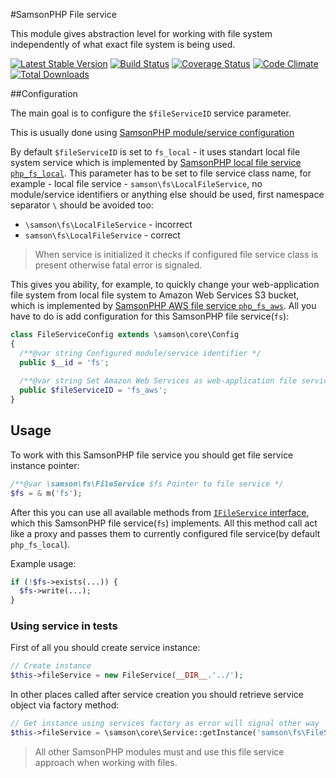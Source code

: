 #SamsonPHP File service  
This module gives abstraction level for working with file system independently
of what exact file system is being used.
 
[![Latest Stable Version](https://poser.pugx.org/samsonos/php_fs/v/stable.svg)](https://packagist.org/packages/samsonos/php_fs) 
[![Build Status](https://travis-ci.org/samsonos/php_fs.png)](https://travis-ci.org/samsonos/php_fs) 
[![Coverage Status](https://img.shields.io/coveralls/samsonos/php_fs.svg)](https://coveralls.io/r/samsonos/php_fs?branch=master)
[![Code Climate](https://codeclimate.com/github/samsonos/php_fs/badges/gpa.svg)](https://codeclimate.com/github/samsonos/php_fs) 
[![Total Downloads](https://poser.pugx.org/samsonos/php_fs/downloads.svg)](https://packagist.org/packages/samsonos/php_fs)

##Configuration  

The main goal is to configure the ```$fileServiceID```
service parameter. 

This is usually done using [SamsonPHP module/service configuration](https://github.com/samsonos/php_core/wiki/0.3-Configurating)

By default ```$fileServiceID``` is set to ```fs_local``` - it uses standart local file
system service which is implemented by [SamsonPHP local file service ```php_fs_local```](http://github.com/samsonos/php_fs_local). This parameter has to be set to file service class name, for example - local file service - ```samson\fs\LocalFileService```, no module/service identifiers or anything else should be used,
 first namespace separator ```\``` should be avoided too:
  * ```\samson\fs\LocalFileService``` - incorrect
  * ```samson\fs\LocalFileService``` - correct
  
> When service is initialized it checks if configured file service class is present otherwise fatal error is signaled.

This gives you ability, for example, to quickly change your web-application file system from local file system to Amazon Web Services S3 bucket, which is implemented by [SamsonPHP AWS file service ```php_fs_aws```](http://github.com/samsonos/php_fs_aws). All you have to do is add configuration for this SamsonPHP file service(```fs```):
```php
class FileServiceConfig extends \samson\core\Config 
{
  /**@var string Configured module/service identifier */
  public $__id = 'fs';
  
  /**@var string Set Amazon Web Services as web-application file service using its identifier */
  public $fileServiceID = 'fs_aws';
}
```

## Usage

To work with this SamsonPHP file service you should get file service instance pointer:
```php
/**@var \samson\fs\FileService $fs Pointer to file service */
$fs = & m('fs');
```
After this you can use all available methods from [```IFileService``` interface](https://github.com/samsonos/php_fs/blob/master/src/IFileSystem.php), which this SamsonPHP file service(```fs```) implements. 
All this method call act like a proxy and passes them to currently configured file service(by default ```php_fs_local```).

Example usage:
```php
if (!$fs->exists(...)) {
  $fs->write(...);
}
```

### Using service in tests
First of all you should create service instance:
```php
// Create instance
$this->fileService = new FileService(__DIR__.'../');
```
In other places called after service creation you should retrieve service object via factory method:
```php
// Get instance using services factory as error will signal other way
$this->fileService = \samson\core\Service::getInstance('samson\fs\FileService');
```

> All other SamsonPHP modules must and use this file service approach when working with files.
